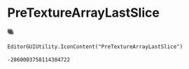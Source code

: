 # PreTextureArrayLastSlice
![](/img/PreTextureArrayLastSlice.png)

``` CSharp
EditorGUIUtility.IconContent("PreTextureArrayLastSlice")
```
```
-2860003758114304722
```
